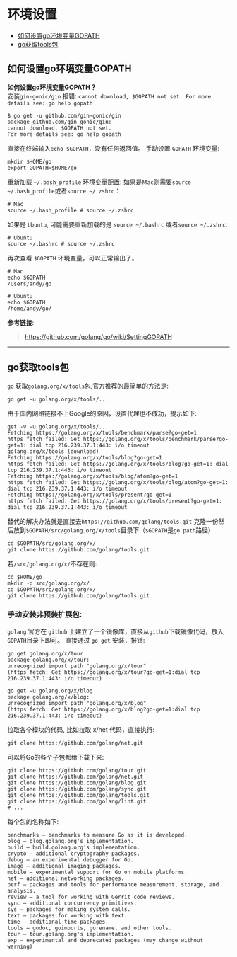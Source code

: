 # 环境设置

- [如何设置go环境变量GOPATH](#如何设置go环境变量gopath)
- [go获取tools包](#go获取tools包)



## 如何设置go环境变量GOPATH
**如何设置go环境变量GOPATH？**   
安装`gin-gonic/gin` 报错: `cannot download, $GOPATH not set. For more details see: go help gopath`

```shell
$ go get -u github.com/gin-gonic/gin
package github.com/gin-gonic/gin:
cannot download, $GOPATH not set.
For more details see: go help gopath
```
直接在终端输入`echo $GOPATH`，没有任何返回值。
手动设置 `GOPATH` 环境变量:
```shell
mkdir $HOME/go
export GOPATH=$HOME/go
```
重新加载 `~/.bash_profile` 环境变量配置:
如果是`Ｍac`则需要`source ~/.bash_profile`或者`source ~/.zshrc`：
```shell
# Mac
source ~/.bash_profile # source ~/.zshrc
```
如果是 `Ubuntu`, 可能需要重新加载的是 `source ~/.bashrc` 或者`source ~/.zshrc`:
```shell
# Ubuntu
source ~/.bashrc # source ~/.zshrc
```
再次查看 `$GOPATH` 环境变量，可以正常输出了。
```shell
# Mac
echo $GOPATH
/Users/andy/go

# Ubuntu
echo $GOPATH
/home/andy/go/
```

**参考链接**:
> https://github.com/golang/go/wiki/SettingGOPATH

---

## go获取tools包

`go` 获取`golang.org/x/tools`包,官方推荐的最简单的方法是:   
```shell
go get -u golang.org/x/tools/...
```
由于国内网络链接不上Google的原因，设置代理也不成功，提示如下:
```shell
get -v -u golang.org/x/tools/...
Fetching https://golang.org/x/tools/benchmark/parse?go-get=1
https fetch failed: Get https://golang.org/x/tools/benchmark/parse?go-get=1: dial tcp 216.239.37.1:443: i/o timeout
golang.org/x/tools (download)
Fetching https://golang.org/x/tools/blog?go-get=1
https fetch failed: Get https://golang.org/x/tools/blog?go-get=1: dial tcp 216.239.37.1:443: i/o timeout
Fetching https://golang.org/x/tools/blog/atom?go-get=1
https fetch failed: Get https://golang.org/x/tools/blog/atom?go-get=1: dial tcp 216.239.37.1:443: i/o timeout
Fetching https://golang.org/x/tools/present?go-get=1
https fetch failed: Get https://golang.org/x/tools/present?go-get=1: dial tcp 216.239.37.1:443: i/o timeout
```
替代的解决办法就是直接去`https://github.com/golang/tools.git` 克隆一份然后放到`$GOPATH/src/golang.org/x/tools`目录下（`$GOPATH`是`go path`路径）
```shell
cd $GOPATH/src/golang.org/x/
git clone https://github.com/golang/tools.git
```
若`/src/golang.org/x/`不存在则:   
```shell
cd $HOME/go
mkdir -p src/golang.org/x/
cd $GOPATH/src/golang.org/x/
git clone https://github.com/golang/tools.git
```

### 手动安装非预装扩展包:
`golang` 官方在 `github` 上建立了一个镜像库，直接从`github`下载镜像代码，放入`GOPATH`目录下即可。
直接通过 `go get` 安装，报错:
```shell
go get golang.org/x/tour
package golang.org/x/tour:
unrecognized import path "golang.org/x/tour"
(https fetch: Get https://golang.org/x/tour?go-get=1:dial tcp 216.239.37.1:443: i/o timeout)

go get -u golang.org/x/blog
package golang.org/x/blog:
unrecognized import path "golang.org/x/blog"
(https fetch: Get https://golang.org/x/blog?go-get=1:dial tcp 216.239.37.1:443: i/o timeout)
```

拉取各个模块的代码, 比如拉取 x/net 代码，直接执行:
```shell
git clone https://github.com/golang/net.git
```
可以将Go的各个子包都给下载下来:
```shell
git clone https://github.com/golang/tour.git
git clone https://github.com/golang/net.git
git clone https://github.com/golang/blog.git
git clone https://github.com/golang/sync.git
git clone https://github.com/golang/tools.git
git clone https://github.com/golang/lint.git
# ...
```
每个包的名称如下:
```
benchmarks — benchmarks to measure Go as it is developed.
blog — blog.golang.org's implementation.
build — build.golang.org's implementation.
crypto — additional cryptography packages.
debug — an experimental debugger for Go.
image — additional imaging packages.
mobile — experimental support for Go on mobile platforms.
net — additional networking packages.
perf — packages and tools for performance measurement, storage, and analysis.
review — a tool for working with Gerrit code reviews.
sync — additional concurrency primitives.
sys — packages for making system calls.
text — packages for working with text.
time — additional time packages.
tools — godoc, goimports, gorename, and other tools.
tour — tour.golang.org's implementation.
exp — experimental and deprecated packages (may change without warning)
```